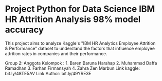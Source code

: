 # Project Python for Data Science IBM HR Attrition Analysis 98% model accuracy

This project aims to analyze Kaggle's "IBM HR Analytics Employee Attrition & Performance" dataset to understand the factors that influence employee attrition rates in companies and their performance.

 Group 2: 
 Anggota Kelompok : 
                      1. Baren Baruna Harahap
                     2. Muhammad Daffa Ramadhan
                     3. Farhan Firmansyah
                     4. Zahra Zen Marbun
 Link kaggle: bit.ly/48TE5AV
 Link Author: bit.ly/49YRE3E
